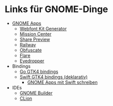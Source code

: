 # Links für GNOME-Dinge

- [GNOME Apps](https://apps.gnome.org/)
  - [Webfont Kit Generator](https://apps.gnome.org/WebfontKitGenerator/)
  - [Mission Center](https://flathub.org/apps/io.missioncenter.MissionCenter)
  - [Share Preview](https://apps.gnome.org/SharePreview/)
  - [Railway](https://apps.gnome.org/en/DieBahn/)
  - [Obfuscate](https://apps.gnome.org/en/Obfuscate/)
  - [Flare](https://flathub.org/apps/de.schmidhuberj.Flare)
  - [Eyedropper](https://apps.gnome.org/en/Eyedropper/)
- Bindings
  - [Go GTK4 bindings](https://github.com/diamondburned/gotk4)
  - [Swift GTK4 bindings (deklarativ)](https://github.com/AparokshaUI/adwaita-swift)
    - [GNOME Apps mit Swift schreiben](https://www.swift.org/blog/adwaita-swift/)
- IDEs
  - [GNOME Builder](https://wiki.gnome.org/Apps/Builder)
  - [CLion](https://www.jetbrains.com/clion/)
